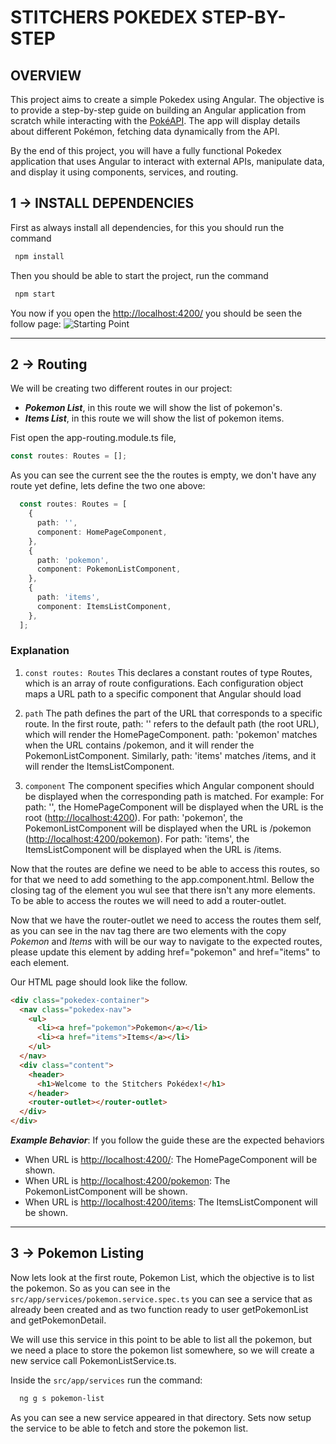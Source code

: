 # STITCHERS POKEDEX STEP-BY-STEP

## OVERVIEW

This project aims to create a simple Pokedex using Angular. The objective is to provide a step-by-step guide on building an Angular application from scratch while interacting with the [PokéAPI](https://pokeapi.co/). The app will display details about different Pokémon, fetching data dynamically from the API.

By the end of this project, you will have a fully functional Pokedex application that uses Angular to interact with external APIs, manipulate data, and display it using components, services, and routing.

## 1 -> INSTALL DEPENDENCIES

First as always install all dependencies, for this you should run the command

```bash
 npm install

```

Then you should be able to start the project, run the command

```bash
 npm start

```

You now if you open the <http://localhost:4200/> you should be seen the follow page:
![Starting Point](image-1.png)

---

## 2 -> Routing

We will be creating two different routes in our project:

- ***Pokemon List***, in this route we will show the list of pokemon's.
- ***Items List***, in this route we will show the list of pokemon items.

Fist open the app-routing.module.ts file,

```typescript
const routes: Routes = [];
```

As you can see the current see the the routes is empty, we don't have any route yet define, lets define the two one above:

```typescript
  const routes: Routes = [  
    {
      path: '',
      component: HomePageComponent,
    },
    {
      path: 'pokemon',
      component: PokemonListComponent,
    },
    {
      path: 'items',
      component: ItemsListComponent,
    },
  ];
```

### Explanation

1. ````const routes: Routes````
  This declares a constant routes of type Routes, which is an array of route configurations. Each configuration object maps a URL path to a specific component that Angular should load

2. ````path````
  The path defines the part of the URL that corresponds to a specific route.
  In the first route, path: '' refers to the default path (the root URL), which will render the HomePageComponent.
  path: 'pokemon' matches when the URL contains /pokemon, and it will render the PokemonListComponent.
  Similarly, path: 'items' matches /items, and it will render the ItemsListComponent.

3. ````component````
The component specifies which Angular component should be displayed when the corresponding path is matched.
For example:
For path: '', the HomePageComponent will be displayed when the URL is the root (<http://localhost:4200>).
For path: 'pokemon', the PokemonListComponent will be displayed when the URL is /pokemon (<http://localhost:4200/pokemon>).
For path: 'items', the ItemsListComponent will be displayed when the URL is /items.

Now that the routes are define we need to be able to access this routes, so for that we need to add something to the app.component.html.
Bellow the closing tag of the element you wul see that there isn't any more elements. To be able to access the routes we will need to add a router-outlet.

Now that we have the router-outlet we need to access the routes them self, as you can see in the nav tag there are two elements with the copy *Pokemon* and *Items* with will be our way to navigate to the expected routes, please update this element by adding href="pokemon" and href="items" to each element.

Our HTML page should look like the follow.

```html
<div class="pokedex-container">
  <nav class="pokedex-nav">
    <ul>
      <li><a href="pokemon">Pokemon</a></li>
      <li><a href="items">Items</a></li>
    </ul>
  </nav>
  <div class="content">
    <header>
      <h1>Welcome to the Stitchers Pokédex!</h1>
    </header>
    <router-outlet></router-outlet>
  </div>
</div>
```

***Example Behavior***:
If you follow the guide these are the expected behaviors

- When URL is <http://localhost:4200/>:
The HomePageComponent will be shown.
- When URL is <http://localhost:4200/pokemon>:
The PokemonListComponent will be shown.
- When URL is <http://localhost:4200/items>:
The ItemsListComponent will be shown.

---

## 3 -> Pokemon Listing

Now lets look at the first route, Pokemon List, which the objective is to list the pokemon. So as you can see in the ```src/app/services/pokemon.service.spec.ts``` you can see a service that as already been created and as two function ready to user getPokemonList and getPokemonDetail.

We will use this service in this point to be able to list all the pokemon, but we need a place to store the pokemon list somewhere, so we will create a new service call PokemonListService.ts.

Inside the ```src/app/services``` run the command:

```bash
  ng g s pokemon-list
```

As you can see a new service appeared in that directory.
Sets now setup the service to be able to fetch and store the pokemon list.
